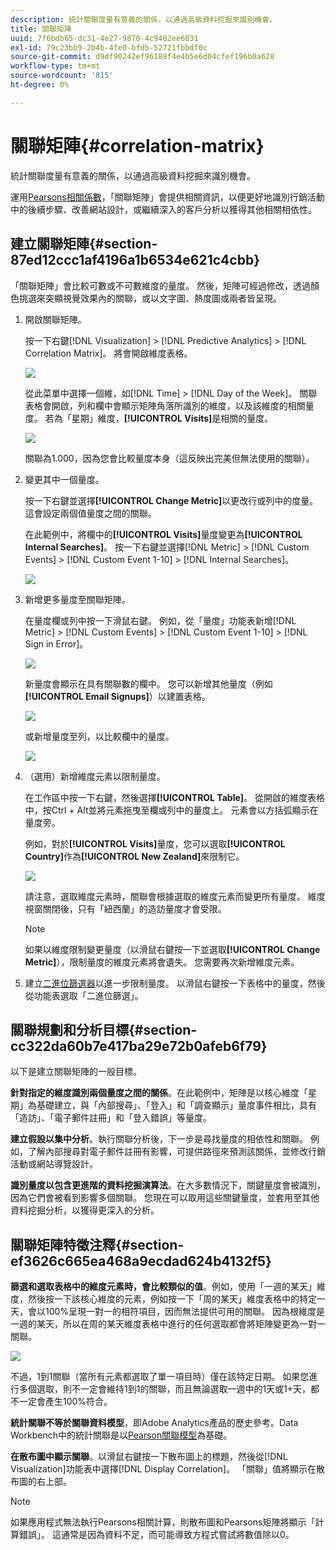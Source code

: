 ```yaml
---
description: 統計關聯度量有意義的關係，以通過高級資料挖掘來識別機會。
title: 關聯矩陣
uuid: 7f6bdb65-dc31-4e27-9870-4c9402ee6031
exl-id: 79c23bb9-2b4b-4fe0-bfdb-52721fbbdf0c
source-git-commit: d9df90242ef96188f4e4b5e6d04cfef196b0a628
workflow-type: tm+mt
source-wordcount: '815'
ht-degree: 0%

---
```


# 關聯矩陣{#correlation-matrix}

統計關聯度量有意義的關係，以通過高級資料挖掘來識別機會。

運用[Pearsons相關係數](../../../../home/c-get-started/c-analysis-vis/c-correlation-analysis/c-correlation-pearsons.md#concept-5996cb8c89fd4df5b47b7318e7a1d29c)，「關聯矩陣」會提供相關資訊，以便更好地識別行銷活動中的後續步驟、改善網站設計，或繼續深入的客戶分析以獲得其他相關相依性。

## 建立關聯矩陣{#section-87ed12ccc1af4196a1b6534e621c4cbb}

「關聯矩陣」會比較可數或不可數維度的量度。 然後，矩陣可經過修改，透過顏色挑選來突顯視覺效果內的關聯，或以文字圖、熱度圖或兩者皆呈現。

1. 開啟關聯矩陣。

   按一下右鍵[!DNL Visualization] > [!DNL Predictive Analytics] > [!DNL Correlation Matrix]。 將會開啟維度表格。

   ![](assets/correlation_matrix_2.png)

   從此菜單中選擇一個維，如[!DNL Time] > [!DNL Day of the Week]。 關聯表格會開啟，列和欄中會顯示矩陣角落所識別的維度，以及該維度的相關量度。 若為「星期」維度，**[!UICONTROL Visits]**&#x200B;是相關的量度。

   ![](assets/correlation_matrix_1.png)

   關聯為1.000，因為您會比較量度本身（這反映出完美但無法使用的關聯）。

1. 變更其中一個量度。

   按一下右鍵並選擇&#x200B;**[!UICONTROL Change Metric]**&#x200B;以更改行或列中的度量。 這會設定兩個值量度之間的關聯。

   在此範例中，將欄中的&#x200B;**[!UICONTROL Visits]**&#x200B;量度變更為&#x200B;**[!UICONTROL Internal Searches]**。 按一下右鍵並選擇[!DNL Metric] > [!DNL Custom Events] > [!DNL Custom Event 1-10] > [!DNL Internal Searches]。

   ![](assets/correlation_matrix_change_metric.png)

1. 新增更多量度至關聯矩陣。

   在量度欄或列中按一下滑鼠右鍵。 例如，從「量度」功能表新增[!DNL Metric] > [!DNL Custom Events] > [!DNL Custom Event 1-10] > [!DNL Sign in Error]。

   ![](assets/correlation_matrix_11.png)

   新量度會顯示在具有關聯數的欄中。 您可以新增其他量度（例如&#x200B;**[!UICONTROL Email Signups]**）以建置表格。

   ![](assets/correlation_matrix_6.png)

   或新增量度至列，以比較欄中的量度。

   ![](assets/correlation_matrix_add_metric.png)

1. （選用）新增維度元素以限制量度。

   在工作區中按一下右鍵，然後選擇&#x200B;**[!UICONTROL Table]**。 從開啟的維度表格中，按Ctrl + Alt並將元素拖曳至欄或列中的量度上。 元素會以方括弧顯示在量度旁。

   例如，對於&#x200B;**[!UICONTROL Visits]**&#x200B;量度，您可以選取&#x200B;**[!UICONTROL Country]**&#x200B;作為&#x200B;**[!UICONTROL New Zealand]**&#x200B;來限制它。

   ![](assets/correlation_matrix_dim_element.png)

   請注意，選取維度元素時，關聯會根據選取的維度元素而變更所有量度。 維度視窗關閉後，只有「紐西蘭」的造訪量度才會受限。

   >[!NOTE]
   >
   >如果以維度限制變更量度（以滑鼠右鍵按一下並選取&#x200B;**[!UICONTROL Change Metric]**），限制量度的維度元素將會遺失。 您需要再次新增維度元素。

1. 建立[二進位篩選器](../../../../home/c-get-started/c-analysis-vis/c-correlation-analysis/c-correlation-binary-filter.md#concept-24e1daff43c540f69019f236976da31c)以進一步限制量度。 以滑鼠右鍵按一下表格中的量度，然後從功能表選取「二進位篩選」。

## 關聯規劃和分析目標{#section-cc322da60b7e417ba29e72b0afeb6f79}

以下是建立關聯矩陣的一般目標。

**針對指定的維度識別兩個量度之間的關係**。在此範例中，矩陣是以核心維度「星期」為基礎建立，與「內部搜尋」、「登入」和「調查顯示」量度事件相比，具有「造訪」、「電子郵件註冊」和「登入錯誤」等量度。

**建立假設以集中分析**。執行關聯分析後，下一步是尋找量度的相依性和關聯。 例如，了解內部搜尋對電子郵件註冊有影響，可提供路徑來預測該關係，並修改行銷活動或網站導覽設計。

**識別量度以包含更進階的資料挖掘演算法**。在大多數情況下，關鍵量度會被識別，因為它們會被看到影響多個關聯。 您現在可以取用這些關鍵量度，並套用至其他資料挖掘分析，以獲得更深入的分析。

## 關聯矩陣特徵注釋{#section-ef3626c665ea468a9ecdad624b4132f5}

**篩選和選取表格中的維度元素時，會比較類似的值**。例如，使用「一週的某天」維度，然後按一下該核心維度的元素，例如按一下「周的某天」維度表格中的特定一天，會以100%呈現一對一的相符項目，因而無法提供可用的關聯。 因為根維度是一週的某天，所以在周的某天維度表格中進行的任何選取都會將矩陣變更為一對一關聯。

![](assets/correlation_matrix_10.png)

不過，1到1關聯（當所有元素都選取了單一項目時）僅在該特定日期。 如果您進行多個選取，則不一定會維持1到1的關聯，而且無論選取一週中的1天或1+天，都不一定會產生100%符合。

**統計關聯不等於關聯資料模型**，即Adobe Analytics產品的歷史參考。Data Workbench中的統計關聯是以[Pearson關聯模型](../../../../home/c-get-started/c-analysis-vis/c-correlation-analysis/c-correlation-pearsons.md#concept-5996cb8c89fd4df5b47b7318e7a1d29c)為基礎。

**在散布圖中顯示關聯**。以滑鼠右鍵按一下散布圖上的標題，然後從[!DNL Visualization]功能表中選擇[!DNL Display Correlation]。 「關聯」值將顯示在散布圖的右上部。

>[!NOTE]
>
>如果應用程式無法執行Pearsons相關計算，則散布圖和Pearsons矩陣將顯示「計算錯誤」。 這通常是因為資料不足，而可能導致方程式嘗試將數值除以0。

